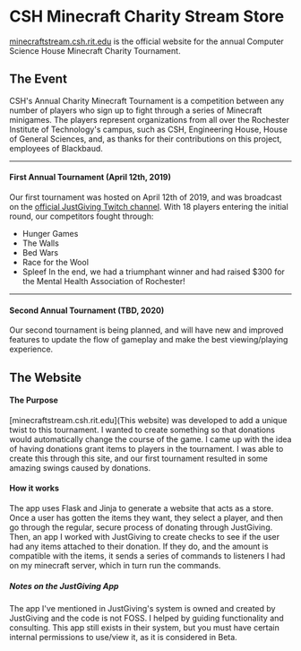 # CSH Minecraft Charity Stream Store

[minecraftstream.csh.rit.edu](minecraftstream.csh.rit.edu) is the official website for the annual Computer Science House Minecraft Charity Tournament. 

## The Event

CSH's Annual Charity Minecraft Tournament is a competition between any number of players who sign up to fight through a series of Minecraft minigames. The players represent organizations from all over the Rochester Institute of Technology's campus, such as CSH, Engineering House, House of General Sciences, and, as thanks for their contributions on this project, employees of Blackbaud.
***
#### First Annual Tournament (April 12th, 2019)

Our first tournament was hosted on April 12th of 2019, and was broadcast on the [official JustGiving Twitch channel](https://www.twitch.tv/justgiving). With 18 players entering the initial round, our competitors fought through:
* Hunger Games
* The Walls
* Bed Wars
* Race for the Wool
* Spleef
In the end, we had a triumphant winner and had raised $300 for the Mental Health Association of Rochester!
---
#### Second Annual Tournament (TBD, 2020)

Our second tournament is being planned, and will have new and improved features to update the flow of gameplay and make the best viewing/playing experience.

## The Website

#### The Purpose

[minecraftstream.csh.rit.edu](This website) was developed to add a unique twist to this tournament. I wanted to create something so that donations would automatically change the course of the game. I came up with the idea of having donations grant items to players in the tournament. I was able to create this through this site, and our first tournament resulted in some amazing swings caused by donations. 

#### How it works

The app uses Flask and Jinja to generate a website that acts as a store. Once a user has gotten the items they want, they select a player, and then go through the regular, secure process of donating through JustGiving. Then, an app I worked with JustGiving to create checks to see if the user had any items attached to their donation. If they do, and the amount is compatible with the items, it sends a series of commands to listeners I had on my minecraft server, which in turn run the commands.

##### Notes on the JustGiving App
The app I've mentioned in JustGiving's system is owned and created by JustGiving and the code is not FOSS. I helped by guiding functionality and consulting. This app still exists in their system, but you must have certain internal permissions to use/view it, as it is considered in Beta.
